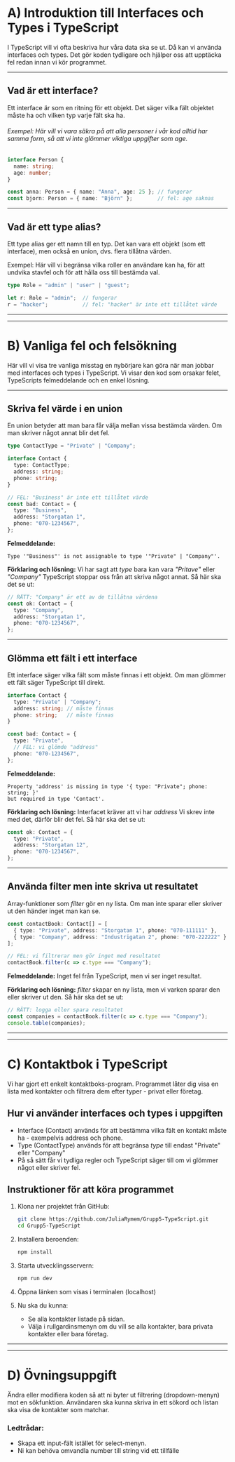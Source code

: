# A) Introduktion till Interfaces och Types i TypeScript

I TypeScript vill vi ofta beskriva hur våra data ska se ut. Då kan vi använda
interfaces och types. Det gör koden tydligare och hjälper oss att upptäcka
fel redan innan vi kör programmet.

---

## Vad är ett interface?

Ett interface är som en ritning för ett objekt.
Det säger vilka fält objektet måste ha och vilken typ varje fält ska ha.

###### Exempel: Här vill vi vara säkra på att alla personer i vår kod alltid har samma form, så att vi inte glömmer viktiga uppgifter som *age*.

```ts
interface Person {
  name: string;
  age: number;
}

const anna: Person = { name: "Anna", age: 25 }; // fungerar
const bjorn: Person = { name: "Björn" };        // fel: age saknas
```

---

## Vad är ett type alias?

Ett type alias ger ett namn till en typ.
Det kan vara ett objekt (som ett interface), men också en union, dvs. flera tillåtna värden.

Exempel: Här vill vi begränsa vilka roller en användare kan ha, för att undvika stavfel och för att hålla oss till bestämda val.

```ts
type Role = "admin" | "user" | "guest";

let r: Role = "admin";  // fungerar
r = "hacker";           // fel: "hacker" är inte ett tillåtet värde
```

---

---

# B) Vanliga fel och felsökning

Här vill vi visa tre vanliga misstag en nybörjare kan göra när man jobbar med interfaces och types i TypeScript.
Vi visar den kod som orsakar felet, TypeScripts felmeddelande och en enkel lösning.

---

## Skriva fel värde i en union

En union betyder att man bara får välja mellan vissa bestämda värden.
Om man skriver något annat blir det fel.

```ts
type ContactType = "Private" | "Company";

interface Contact {
  type: ContactType;
  address: string;
  phone: string;
}

// FEL: "Business" är inte ett tillåtet värde
const bad: Contact = {
  type: "Business",
  address: "Storgatan 1",
  phone: "070-1234567",
};
```

**Felmeddelande:**

```
Type '"Business"' is not assignable to type '"Private" | "Company"'.
```

**Förklaring och lösning:**
Vi har sagt att *type* bara kan vara *"Pritave"* eller *"Company"*
TypeScript stoppar oss från att skriva något annat.
Så här ska det se ut:

```ts
// RÄTT: "Company" är ett av de tillåtna värdena
const ok: Contact = {
  type: "Company",
  address: "Storgatan 1",
  phone: "070-1234567",
};
```

---

## Glömma ett fält i ett interface

Ett interface säger vilka fält som måste finnas i ett objekt.
Om man glömmer ett fält säger TypeScript till direkt.

```ts
interface Contact {
  type: "Private" | "Company";
  address: string; // måste finnas
  phone: string;   // måste finnas
}

const bad: Contact = {
  type: "Private",
  // FEL: vi glömde "address"
  phone: "070-1234567",
};
```

**Felmeddelande:**

```
Property 'address' is missing in type '{ type: "Private"; phone: string; }'
but required in type 'Contact'.
```

**Förklaring och lösning:**
Interfacet kräver att vi har *address* Vi skrev inte med det, därför blir det fel.
Så här ska det se ut:

```ts
const ok: Contact = {
  type: "Private",
  address: "Storgatan 12",
  phone: "070-1234567",
};
```

---

## Använda filter men inte skriva ut resultatet

Array-funktioner som *filter* gör en ny lista.
Om man inte sparar eller skriver ut den händer inget man kan se.

```ts
const contactBook: Contact[] = [
  { type: "Private", address: "Storgatan 1", phone: "070-111111" },
  { type: "Company", address: "Industrigatan 2", phone: "070-222222" }
];

// FEL: vi filtrerar men gör inget med resultatet
contactBook.filter(c => c.type === "Company");
```

**Felmeddelande:**
Inget fel från TypeScript, men vi ser inget resultat.

**Förklaring och lösning:**
*filter* skapar en ny lista, men vi varken sparar den eller skriver ut den.
Så här ska det se ut:

```ts
// RÄTT: logga eller spara resultatet
const companies = contactBook.filter(c => c.type === "Company");
console.table(companies);
```

---

---



# C) Kontaktbok i TypeScript

Vi har gjort ett enkelt kontaktboks-program. Programmet låter dig visa en lista med kontakter och filtrera dem efter typer - privat eller företag.


## Hur vi använder interfaces och types i uppgiften

- Interface (Contact) används för att bestämma vilka fält en kontakt måste ha - exempelvis address och phone.
- Type (ContactType) används för att begränsa *type* till endast "Private" eller "Company"
- På så sätt får vi tydliga regler och TypeScript säger till om vi glömmer något eller skriver fel.


## Instruktioner för att köra programmet

1. Klona ner projektet från GitHub:

   ```bash
   git clone https://github.com/JuliaRymem/Grupp5-TypeScript.git
   cd Grupp5-TypeScript
   ```
2. Installera beroenden:

   ```bash
   npm install
   ```
3. Starta utvecklingsservern:

   ```bash
   npm run dev
   ```
4. Öppna länken som visas i terminalen (localhost)
5. Nu ska du kunna:

   - Se alla kontakter listade på sidan.
   - Välja i rullgardinsmenyn om du vill se alla kontakter, bara privata kontakter eller bara företag.

---

---



# D) Övningsuppgift

Ändra eller modifiera koden så att ni byter ut filtrering (dropdown-menyn) mot en sökfunktion.
Användaren ska kunna skriva in ett sökord och listan ska visa de kontakter som matchar.

### Ledtrådar:

- Skapa ett input-fält istället för select-menyn.
- Ni kan behöva omvandla number till string vid ett tillfälle
